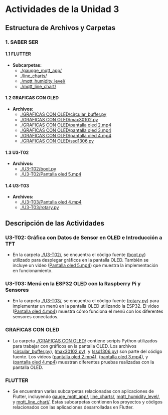 # Actividades de la Unidad 3

## Estructura de Archivos y Carpetas

### 1. **SABER SER**

#### 1.1 **FLUTTER**
   - **Subcarpetas:**
     - [./gaugge_mqtt_app/](./gaugge_mqtt_app/)
     - [./line_charts/](./line_charts/)
     - [./mqtt_humidity_level/](./mqtt_humidity_level/)
     - [./mqtt_line_chart/](./mqtt_line_chart/)

#### 1.2 **GRAFICAS CON OLED**
   - **Archivos:**
     - [./GRAFICAS CON OLED/circular_buffer.py](./GRAFICAS%20CON%20OLED/circular_buffer.py)
     - [./GRAFICAS CON OLED/max30102.py](./GRAFICAS%20CON%20OLED/max30102.py)
     - [./GRAFICAS CON OLED/pantalla oled 2.mp4](./GRAFICAS%20CON%20OLED/pantalla%20oled%202.mp4)
     - [./GRAFICAS CON OLED/pantalla oled 3.mp4](./GRAFICAS%20CON%20OLED/pantalla%20oled%203.mp4)
     - [./GRAFICAS CON OLED/pantalla oled 4.mp4](./GRAFICAS%20CON%20OLED/pantalla%20oled%204.mp4)
     - [./GRAFICAS CON OLED/ssd1306.py](./GRAFICAS%20CON%20OLED/ssd1306.py)

#### 1.3 **U3-T02**
   - **Archivos:**
     - [./U3-T02/boot.py](./U3-T02/boot.py)
     - [./U3-T02/Pantalla oled 5.mp4](./U3-T02/Pantalla%20oled%205.mp4)

#### 1.4 **U3-T03**
   - **Archivos:**
     - [./U3-T03/Pantalla oled 4.mp4](./U3-T03/Pantalla%20oled%204.mp4)
     - [./U3-T03/rotary.py](./U3-T03/rotary.py)

## Descripción de las Actividades

### U3-T02: Gráfica con Datos de Sensor en OLED e Introducción a TFT
- En la carpeta [./U3-T02/](./U3-T02/), se encuentra el código fuente ([boot.py](./U3-T02/boot.py)) utilizado para desplegar gráficos en la pantalla OLED. También se incluye un video ([Pantalla oled 5.mp4](./U3-T02/Pantalla%20oled%205.mp4)) que muestra la implementación en funcionamiento.

### U3-T03: Menú en la ESP32 OLED con la Raspberry Pi y Sensores
- En la carpeta [./U3-T03/](./U3-T03/), se encuentra el código fuente ([rotary.py](./U3-T03/rotary.py)) para implementar un menú en la pantalla OLED utilizando la ESP32. El video ([Pantalla oled 4.mp4](./U3-T03/Pantalla%20oled%204.mp4)) muestra cómo funciona el menú con los diferentes sensores conectados.

### GRAFICAS CON OLED
- La carpeta [./GRAFICAS CON OLED/](./GRAFICAS%20CON%20OLED/) contiene scripts Python utilizados para trabajar con gráficos en la pantalla OLED. Los archivos ([circular_buffer.py](./GRAFICAS%20CON%20OLED/circular_buffer.py)), ([max30102.py](./GRAFICAS%20CON%20OLED/max30102.py)), y ([ssd1306.py](./GRAFICAS%20CON%20OLED/ssd1306.py)) son parte del código fuente. Los videos ([pantalla oled 2.mp4](./GRAFICAS%20CON%20OLED/pantalla%20oled%202.mp4)), ([pantalla oled 3.mp4](./GRAFICAS%20CON%20OLED/pantalla%20oled%203.mp4)), y ([pantalla oled 4.mp4](./GRAFICAS%20CON%20OLED/pantalla%20oled%204.mp4)) muestran diferentes pruebas realizadas con la pantalla OLED.

### FLUTTER
- Se encuentran varias subcarpetas relacionadas con aplicaciones de Flutter, incluyendo [gauge_mqtt_app/](./gauge_mqtt_app/), [line_charts/](./line_charts/), [mqtt_humidity_level/](./mqtt_humidity_level/), y [mqtt_line_chart/](./mqtt_line_chart/). Estas subcarpetas contienen los proyectos y códigos relacionados con las aplicaciones desarrolladas en Flutter.
